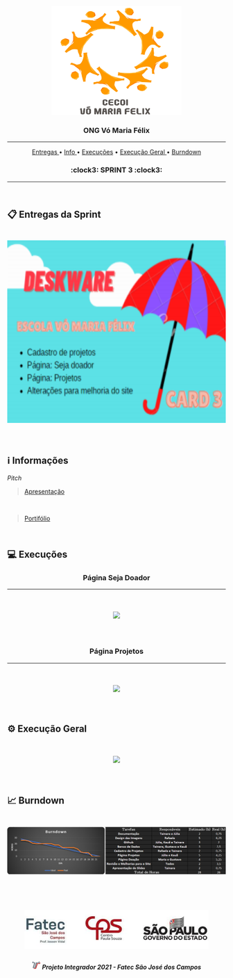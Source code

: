 <br>

<p align="center">
      <img src="/Imagens Gerais/Logo.jpg" width="300" height="250">
      <h3 align="center"> ONG Vó Maria Félix </h3>
<p align="center">

<hr>

<p align="center">
  <a href ="#clipboard-entregas-da-sprint"> Entregas </a>  • 
  <a href ="#information_source-informações"> Info </a>  • 
  <a href ="#computer-Execuções"> Execuções</a>  • 
  <a href ="#gear-execução-geral"> Execução Geral </a> • 
  <a href ="#chart_with_upwards_trend-burndown"> Burndown </a> 
  <h3 align="center"> :clock3: SPRINT 3 :clock3: </h3>


</p>

<hr>

<br>

## :clipboard: Entregas da Sprint

<h1 align="left"> <img src = "/Imagens Gerais/card3.png" height="420" /></h1>

<br>

## :information_source: Informações

*Pitch*
> [Apresentação](https://github.com/DeskwarePI/API-VoMariaFelix/blob/main/SPRINT%203/Documenta%C3%A7%C3%A3o/Apresenta%C3%A7%C3%A3o.pdf)

<br>

> [Portifólio](https://github.com/DeskwarePI/API-VoMariaFelix/tree/main/SPRINT%203/Execu%C3%A7%C3%A3o)

<br>


## :computer: Execuções

<h3 align="center">Página Seja Doador</h3>

<hr>

<h1 align="center"> <img src = "/SPRINT 3/Execução/Página doação.gif"/></h1>

<br>

<h3 align="center">Página Projetos</h3>

<hr>

<h1 align="center"> <img src = "/SPRINT 3/Execução/Página projeos.gif"/></h1>

<br>

## :gear: Execução Geral

<h1 align="center"> <img src = "/SPRINT 3/Execução/Execução total.gif"/></h1>

<br>

## :chart_with_upwards_trend: Burndown

<h1 align="left"> <img src = "/SPRINT 3/Documentação/burndown.png"/></h1>

<br>

 <h1 align="center"> <img src = "/Imagens Gerais/Fatec.jpg" height="90" /></h1>
 
 <h5 align="center"> <img src = "/Imagens Gerais/faTec.png" width="20" height="20" /> Projeto Integrador 2021 - Fatec São José dos Campos </h5>
